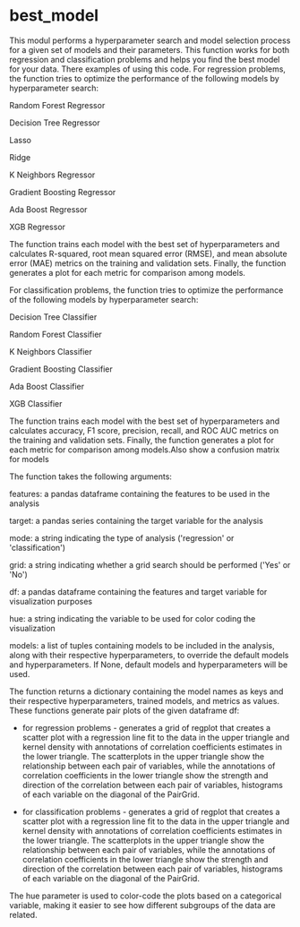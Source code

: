 # best_model
This modul performs a hyperparameter search and model selection process for a given set of models and their parameters. This function works for both regression and classification problems and helps you find the best model for your data.
There examples of using this code.
For regression problems, the function tries to optimize the performance of the following models by hyperparameter search:

Random Forest Regressor

Decision Tree Regressor

Lasso

Ridge

K Neighbors Regressor

Gradient Boosting Regressor

Ada Boost Regressor

XGB Regressor

The function trains each model with the best set of hyperparameters and calculates R-squared, root mean squared error (RMSE), and mean absolute error (MAE) metrics on the training and validation sets. Finally, the function generates a plot for each metric for comparison among models.

For classification problems, the function tries to optimize the performance of the following models by hyperparameter search:

Decision Tree Classifier

Random Forest Classifier

K Neighbors Classifier

Gradient Boosting Classifier

Ada Boost Classifier

XGB Classifier

The function trains each model with the best set of hyperparameters and calculates accuracy, F1 score, precision, recall, and ROC AUC metrics on the training and validation sets. Finally, the function generates a plot for each metric for comparison among models.Also show a confusion matrix for models

The function takes the following arguments:

features: a pandas dataframe containing the features to be used in the analysis

target: a pandas series containing the target variable for the analysis

mode: a string indicating the type of analysis ('regression' or 'classification')

grid: a string indicating whether a grid search should be performed ('Yes' or 'No')

df: a pandas dataframe containing the features and target variable for visualization purposes

hue: a string indicating the variable to be used for color coding the visualization

models: a list of tuples containing models to be included in the analysis, along with their respective hyperparameters, to override the default models and hyperparameters. If None, default models and hyperparameters will be used.

The function returns a dictionary containing the model names as keys and their respective hyperparameters, trained models, and metrics as values.
These functions generate pair plots of the given dataframe df:

 - for regression problems -  generates a grid of regplot that creates a scatter plot with a regression line fit to the data  in the upper triangle and kernel density with annotations of correlation coefficients  estimates in the lower triangle. The scatterplots in the upper triangle show the relationship between each pair of variables, while the annotations of correlation coefficients in the lower triangle show the strength and direction of the correlation between each pair of variables, histograms of each variable on the diagonal of the PairGrid.

 - for classification problems - generates a grid of regplot that creates a scatter plot with a regression line fit to the data  in the upper triangle and kernel density with annotations of correlation coefficients  estimates in the lower triangle. The scatterplots in the upper triangle show the relationship between each pair of variables, while the annotations of correlation coefficients in the lower triangle show the strength and direction of the correlation between each pair of variables, histograms of each variable on the diagonal of the PairGrid.

The hue parameter is used to color-code the plots based on a categorical variable, making it easier to see how different subgroups of the data are related.
